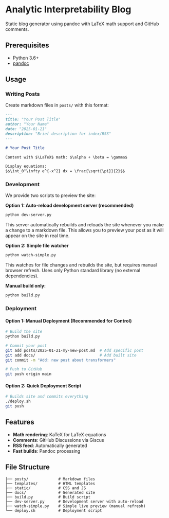 # Analytic Interpretability Blog

Static blog generator using pandoc with LaTeX math support and GitHub comments.



## Prerequisites

- Python 3.6+
- [pandoc](https://pandoc.org/installing.html)

## Usage

### Writing Posts

Create markdown files in `posts/` with this format:

```markdown
---
title: "Your Post Title"
author: "Your Name"
date: "2025-01-21"
description: "Brief description for index/RSS"
---

# Your Post Title

Content with $\LaTeX$ math: $\alpha + \beta = \gamma$

Display equations:
$$\int_0^\infty e^{-x^2} dx = \frac{\sqrt{\pi}}{2}$$
```

### Development

We provide two scripts to preview the site:

**Option 1: Auto-reload development server (recommended)**
```bash
python dev-server.py
```
This server automatically rebuilds and reloads the site whenever you make a change to a markdown file. This allows you to preview your post as it will appear on the site in real time.

**Option 2: Simple file watcher**
```bash
python watch-simple.py
```
This watches for file changes and rebuilds the site, but requires manual browser refresh. Uses only Python standard library (no external dependencies).

**Manual build only:**
```bash
python build.py
```

### Deployment

#### Option 1: Manual Deployment (Recommended for Control)

```bash
# Build the site
python build.py

# Commit your post
git add posts/2025-01-21-my-new-post.md  # Add specific post
git add docs/                            # Add built site
git commit -m "Add: new post about transformers"

# Push to GitHub
git push origin main
```

#### Option 2: Quick Deployment Script

```bash
# Builds site and commits everything
./deploy.sh
git push
```

## Features

- **Math rendering**: KaTeX for LaTeX equations
- **Comments**: GitHub Discussions via Giscus
- **RSS feed**: Automatically generated
- **Fast builds**: Pandoc processing

## File Structure

```
├── posts/             # Markdown files
├── templates/         # HTML templates  
├── static/            # CSS and JS
├── docs/              # Generated site
├── build.py           # Build script
├── dev-server.py      # Development server with auto-reload
├── watch-simple.py    # Simple live preview (manual refresh)
└── deploy.sh          # Deployment script
``` 
